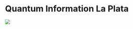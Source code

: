 # Quantum Information La Plata 
<img src="https://img.icons8.com/ios-filled/50/000000/gyroscope.png">
